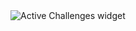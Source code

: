 <img src="https://devactivity-test.s3.us-east-1.amazonaws.com/16958fc8-e632-4ba7-8d26-2a596c97b593.svg" alt="Active Challenges widget" />
